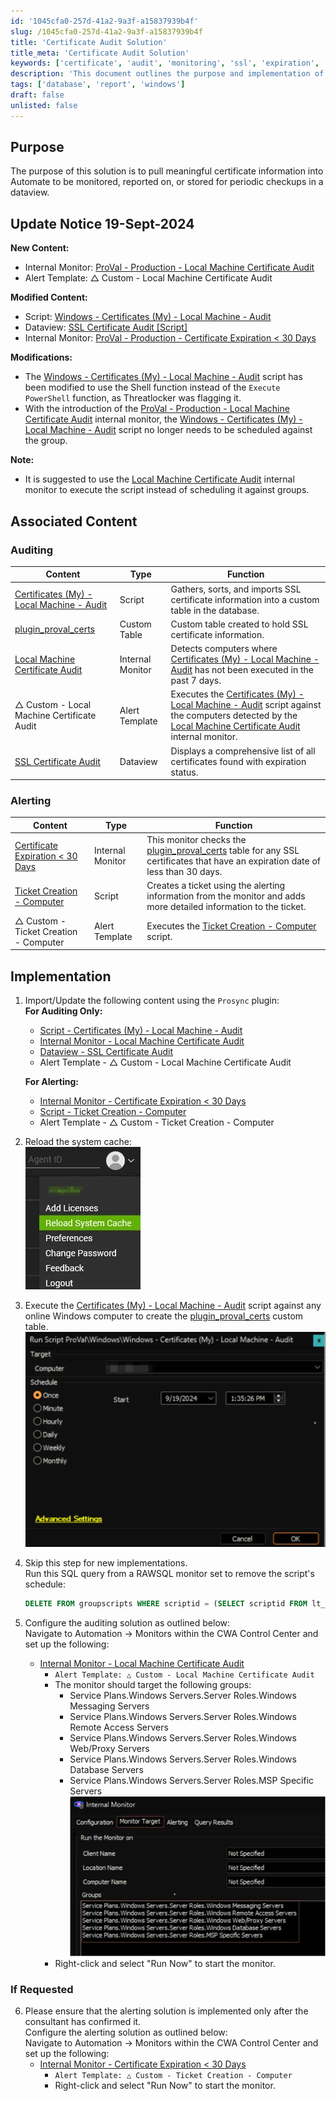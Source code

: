 ```yaml
---
id: '1045cfa0-257d-41a2-9a3f-a15837939b4f'
slug: /1045cfa0-257d-41a2-9a3f-a15837939b4f
title: 'Certificate Audit Solution'
title_meta: 'Certificate Audit Solution'
keywords: ['certificate', 'audit', 'monitoring', 'ssl', 'expiration', 'alert', 'dataview']
description: 'This document outlines the purpose and implementation of the Local Machine Certificate Audit solution, which pulls meaningful certificate information for monitoring and reporting in ConnectWise Automate. It includes update notices, associated content, and implementation steps for effective auditing and alerting on SSL certificates.'
tags: ['database', 'report', 'windows']
draft: false
unlisted: false
---
```


## Purpose

The purpose of this solution is to pull meaningful certificate information into Automate to be monitored, reported on, or stored for periodic checkups in a dataview.

## Update Notice 19-Sept-2024

**New Content:**
- Internal Monitor: [ProVal - Production - Local Machine Certificate Audit](/docs/48737f29-accd-41ac-a35d-047d7e266e6f)
- Alert Template: △ Custom - Local Machine Certificate Audit

**Modified Content:**
- Script: [Windows - Certificates (My) - Local Machine - Audit](/docs/7d13a122-8d62-4c50-b19f-922e6bb37a13)
- Dataview: [SSL Certificate Audit [Script]](/docs/8cca4422-d71b-4696-b5d8-8cbc51158b3d)
- Internal Monitor: [ProVal - Production - Certificate Expiration < 30 Days](/docs/a7dad4d0-d2dc-44b2-972b-0893d7814f8c)

**Modifications:**
- The [Windows - Certificates (My) - Local Machine - Audit](/docs/7d13a122-8d62-4c50-b19f-922e6bb37a13) script has been modified to use the Shell function instead of the `Execute PowerShell` function, as Threatlocker was flagging it.
- With the introduction of the [ProVal - Production - Local Machine Certificate Audit](/docs/48737f29-accd-41ac-a35d-047d7e266e6f) internal monitor, the [Windows - Certificates (My) - Local Machine - Audit](/docs/7d13a122-8d62-4c50-b19f-922e6bb37a13) script no longer needs to be scheduled against the group.

**Note:**
- It is suggested to use the [Local Machine Certificate Audit](/docs/48737f29-accd-41ac-a35d-047d7e266e6f) internal monitor to execute the script instead of scheduling it against groups.

## Associated Content

### Auditing

| Content | Type | Function |
|---------|------|----------|
| [Certificates (My) - Local Machine - Audit](/docs/7d13a122-8d62-4c50-b19f-922e6bb37a13) | Script | Gathers, sorts, and imports SSL certificate information into a custom table in the database. |
| [plugin_proval_certs](/docs/44048760-bd04-451d-82ea-b6eee6a03552) | Custom Table | Custom table created to hold SSL certificate information. |
| [Local Machine Certificate Audit](/docs/48737f29-accd-41ac-a35d-047d7e266e6f) | Internal Monitor | Detects computers where [Certificates (My) - Local Machine - Audit](/docs/7d13a122-8d62-4c50-b19f-922e6bb37a13) has not been executed in the past 7 days. |
| △ Custom - Local Machine Certificate Audit | Alert Template | Executes the [Certificates (My) - Local Machine - Audit](/docs/7d13a122-8d62-4c50-b19f-922e6bb37a13) script against the computers detected by the [Local Machine Certificate Audit](/docs/48737f29-accd-41ac-a35d-047d7e266e6f) internal monitor. |
| [SSL Certificate Audit](/docs/8cca4422-d71b-4696-b5d8-8cbc51158b3d) | Dataview | Displays a comprehensive list of all certificates found with expiration status. |

### Alerting

| Content | Type | Function |
|---------|------|----------|
| [Certificate Expiration < 30 Days](/docs/a7dad4d0-d2dc-44b2-972b-0893d7814f8c) | Internal Monitor | This monitor checks the [plugin_proval_certs](/docs/44048760-bd04-451d-82ea-b6eee6a03552) table for any SSL certificates that have an expiration date of less than 30 days. |
| [Ticket Creation - Computer](/docs/63beba3c-f4a6-41a5-98e2-d4e4ce885035) | Script | Creates a ticket using the alerting information from the monitor and adds more detailed information to the ticket. |
| △ Custom - Ticket Creation - Computer | Alert Template | Executes the [Ticket Creation - Computer](/docs/63beba3c-f4a6-41a5-98e2-d4e4ce885035) script. |

## Implementation

1. Import/Update the following content using the `Prosync` plugin:  
   **For Auditing Only:**
   - [Script - Certificates (My) - Local Machine - Audit](/docs/7d13a122-8d62-4c50-b19f-922e6bb37a13)
   - [Internal Monitor - Local Machine Certificate Audit](/docs/48737f29-accd-41ac-a35d-047d7e266e6f)
   - [Dataview - SSL Certificate Audit](/docs/8cca4422-d71b-4696-b5d8-8cbc51158b3d)
   - Alert Template - △ Custom - Local Machine Certificate Audit

   **For Alerting:**
   - [Internal Monitor - Certificate Expiration < 30 Days](/docs/a7dad4d0-d2dc-44b2-972b-0893d7814f8c)
   - [Script - Ticket Creation - Computer](/docs/63beba3c-f4a6-41a5-98e2-d4e4ce885035)
   - Alert Template - △ Custom - Ticket Creation - Computer

2. Reload the system cache:  
   ![Reload Cache](../../static/img/docs/1045cfa0-257d-41a2-9a3f-a15837939b4f/image_1.webp)

3. Execute the [Certificates (My) - Local Machine - Audit](/docs/7d13a122-8d62-4c50-b19f-922e6bb37a13) script against any online Windows computer to create the [plugin_proval_certs](/docs/44048760-bd04-451d-82ea-b6eee6a03552) custom table.  
   ![Execute Script](../../static/img/docs/1045cfa0-257d-41a2-9a3f-a15837939b4f/image_2.webp)

4. Skip this step for new implementations.  
   Run this SQL query from a RAWSQL monitor set to remove the script's schedule:  
   ```sql
   DELETE FROM groupscripts WHERE scriptid = (SELECT scriptid FROM lt_scripts WHERE scriptGUID = '4f7fd3ff-3732-11e9-b7e5-005056a614c6')
   ```

5. Configure the auditing solution as outlined below:  
   Navigate to Automation → Monitors within the CWA Control Center and set up the following:
   - [Internal Monitor - Local Machine Certificate Audit](/docs/48737f29-accd-41ac-a35d-047d7e266e6f)  
     - `Alert Template: △ Custom - Local Machine Certificate Audit`
     - The monitor should target the following groups:
       - Service Plans.Windows Servers.Server Roles.Windows Messaging Servers
       - Service Plans.Windows Servers.Server Roles.Windows Remote Access Servers
       - Service Plans.Windows Servers.Server Roles.Windows Web/Proxy Servers
       - Service Plans.Windows Servers.Server Roles.Windows Database Servers
       - Service Plans.Windows Servers.Server Roles.MSP Specific Servers  
       ![Target Groups](../../static/img/docs/1045cfa0-257d-41a2-9a3f-a15837939b4f/image_3.webp)
     - Right-click and select "Run Now" to start the monitor.

### If Requested

6. Please ensure that the alerting solution is implemented only after the consultant has confirmed it.  
   Configure the alerting solution as outlined below:  
   Navigate to Automation → Monitors within the CWA Control Center and set up the following:
   - [Internal Monitor - Certificate Expiration < 30 Days](/docs/a7dad4d0-d2dc-44b2-972b-0893d7814f8c)  
     - `Alert Template: △ Custom - Ticket Creation - Computer`
     - Right-click and select "Run Now" to start the monitor.
